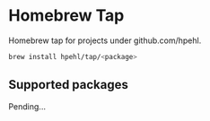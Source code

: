 # Homebrew Tap

Homebrew tap for projects under github.com/hpehl. 

```sh
brew install hpehl/tap/<package>
```

## Supported packages

Pending...
